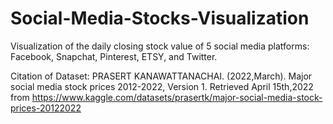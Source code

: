 # Social-Media-Stocks-Visualization
Visualization of the daily closing stock value of 5 social media platforms: Facebook, Snapchat, Pinterest, ETSY, and Twitter. 


Citation of Dataset: 
PRASERT KANAWATTANACHAI. (2022,March). Major social media stock prices 2012-2022, Version 1. Retrieved April 15th,2022 from https://www.kaggle.com/datasets/prasertk/major-social-media-stock-prices-20122022

